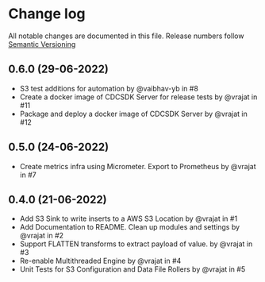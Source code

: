 # Change log

All notable changes are documented in this file. Release numbers follow [Semantic Versioning](http://semver.org)

## 0.6.0 (29-06-2022)

* S3 test additions for automation by @vaibhav-yb in #8
* Create a docker image of CDCSDK Server for release tests by @vrajat in #11
* Package and deploy a docker image of CDCSDK Server by @vrajat in #12

## 0.5.0 (24-06-2022)

* Create metrics infra using Micrometer. Export to Prometheus by @vrajat in #7

## 0.4.0 (21-06-2022)

* Add S3 Sink to write inserts to a AWS S3 Location by @vrajat in #1
* Add Documentation to README. Clean up modules and settings by @vrajat in #2
* Support FLATTEN transforms to extract payload of value. by @vrajat in #3
* Re-enable Multithreaded Engine by @vrajat in #4
* Unit Tests for S3 Configuration and Data File Rollers by @vrajat in #5

